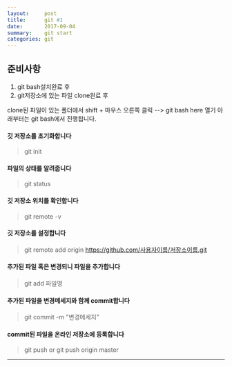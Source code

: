```yaml
---
layout:     post
title:      git #1
date:       2017-09-04 
summary:    git start
categories: git
---
```




## 준비사항 

1. git bash설치완료 후
2. git저장소에 있는 파일 clone완료 후

clone된 파일이 있는 폴더에서 shift  + 마우스 오른쪽 클릭 --> git bash here 열기
아래부터는 git bash에서 진행됩니다.

 
#### 깃 저장소를 초기화합니다
>git init

#### 파일의 상태를 알려줍니다
> git status

#### 깃 저장소 위치를 확인합니다
> git remote -v

#### 깃 저장소를 설정합니다
> git remote add origin https://github.com/사용자이름/저장소이름.git

#### 추가된 파일 혹은 변경되니 파일을 추가합니다
> git add 파일명

#### 추가된 파일을 변경메세지와 함께 commit합니다
> git commit -m "변경메세지"

#### commit된 파일을 온라인 저장소에 등록합니다
> git push or git push origin master






------------------------